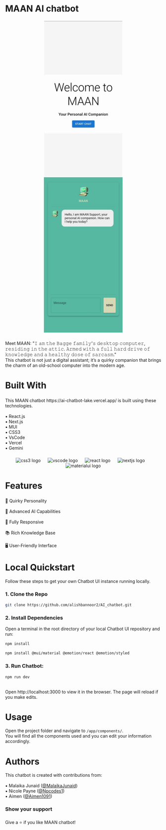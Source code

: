 <h1 align="left">MAAN AI chatbot</h1>

###

<div align="center">
  <img height="500" src="https://github.com/alishbannoor2/AI_chatbot/blob/ade0c1954c3f22910d1e46450af26840ee338386/app/demo1.jpg"  />
                
  <img height="500" src="https://github.com/alishbannoor2/AI_chatbot/blob/ade0c1954c3f22910d1e46450af26840ee338386/app/demo2.jpg"  />
</div>

###

<p align="left">Meet MAAN: "𝙸 𝚊𝚖 𝚝𝚑𝚎 𝙱𝚊𝚐𝚐𝚎 𝚏𝚊𝚖𝚒𝚕𝚢'𝚜 𝚍𝚎𝚜𝚔𝚝𝚘𝚙 𝚌𝚘𝚖𝚙𝚞𝚝𝚎𝚛, 𝚛𝚎𝚜𝚒𝚍𝚒𝚗𝚐 𝚒𝚗 𝚝𝚑𝚎 𝚊𝚝𝚝𝚒𝚌. 𝙰𝚛𝚖𝚎𝚍 𝚠𝚒𝚝𝚑 𝚊 𝚏𝚞𝚕𝚕 𝚑𝚊𝚛𝚍 𝚍𝚛𝚒𝚟𝚎 𝚘𝚏 𝚔𝚗𝚘𝚠𝚕𝚎𝚍𝚐𝚎 𝚊𝚗𝚍 𝚊 𝚑𝚎𝚊𝚕𝚝𝚑𝚢 𝚍𝚘𝚜𝚎 𝚘𝚏 𝚜𝚊𝚛𝚌𝚊𝚜𝚖."
 <br> This chatbot is not just a digital assistant; it’s a quirky companion that brings the charm of an old-school computer into the modern age.</p>

###

<h1 align="left">Built With</h1>

###

<p align="left">This MAAN chatbot https://ai-chatbot-lake.vercel.app/ is built using these technologies.<br><br>▪ React.js<br>▪ Next.js<br>▪ MUI<br>▪ CSS3<br>▪ VsCode<br>▪ Vercel<br>▪ Gemini</p>

###

<div align="center">
  <img src="https://cdn.jsdelivr.net/gh/devicons/devicon/icons/css3/css3-original.svg" height="45" alt="css3 logo"  />
  <img width="15" />
  <img src="https://cdn.jsdelivr.net/gh/devicons/devicon/icons/vscode/vscode-original.svg" height="45" alt="vscode logo"  />
  <img width="15" />
  <img src="https://cdn.jsdelivr.net/gh/devicons/devicon/icons/react/react-original.svg" height="45" alt="react logo"  />
  <img width="15" />
  <img src="https://cdn.jsdelivr.net/gh/devicons/devicon/icons/nextjs/nextjs-original.svg" height="45" alt="nextjs logo"  />
  <img width="15" />
  <img src="https://cdn.jsdelivr.net/gh/devicons/devicon/icons/materialui/materialui-original.svg" height="45" alt="materialui logo"  />
</div>

###

<h1 align="left">Features</h1>

###

<p align="left">🤖 Quirky Personality <br><br>🧠 Advanced AI Capabilities <br><br>📱 Fully Responsive<br><br>📚 Rich Knowledge Base <br><br>🖥️ User-Friendly Interface</p>

###

# Local Quickstart

Follow these steps to get your own Chatbot UI instance running locally.

### 1. Clone the Repo

```bash
git clone https://github.com/alishbannoor2/AI_chatbot.git
```

### 2. Install Dependencies

Open a terminal in the root directory of your local Chatbot UI repository and run:

```bash
npm install
```
```bash
npm install @mui/material @emotion/react @emotion/styled
```
### 3. Run Chatbot:

```bash
npm run dev
```
<br>Open http://localhost:3000 to view it in the browser. The page will reload if you make edits.</p>


###

# Usage

Open the project folder and navigate to `/app/components/`.<br>You will find all the components used and you can edit your information accordingly.</p>

###

# Authors

This chatbot is created with contributions from:<br><br>
  ▪ Malaika Junaid ([@MalaikaJunaid](https://github.com/MalaikaJunaid))<br>
  ▪ Nicole Payne ([@Npcodes1](https://github.com/Npcodes1))<br>
  ▪ Aimen ([@Aimen1091](https://github.com/Aimen1091))
</p>

###

<h3 align="left">Show your support</h3>

###

<p align="left">Give a ⭐ if you like MAAN chatbot!</p>

###
